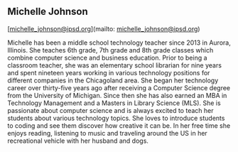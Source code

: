 ## Michelle Johnson

[michelle_johnson@ipsd.org](mailto: michelle_johnson@ipsd.org)

Michelle has been a middle school technology teacher since 2013 in Aurora, Illinois. She teaches 6th grade, 7th grade and 8th grade classes which combine computer science and business education. Prior to being a classroom teacher, she was an elementary school librarian for nine years and spent nineteen years working in various technology positions for different companies in the Chicagoland area. She began her technology career over thirty-five years ago after receiving a Computer Science degree from the University of Michigan. Since then she has also earned an MBA in Technology Management and a Masters in Library Science (MLS). She is passionate about computer science and is always excited to teach her students about various technology topics. She loves to introduce students to coding and see them discover how creative it can be. In her free time she enjoys reading, listening to music and traveling around the US in her recreational vehicle with her husband and dogs.

